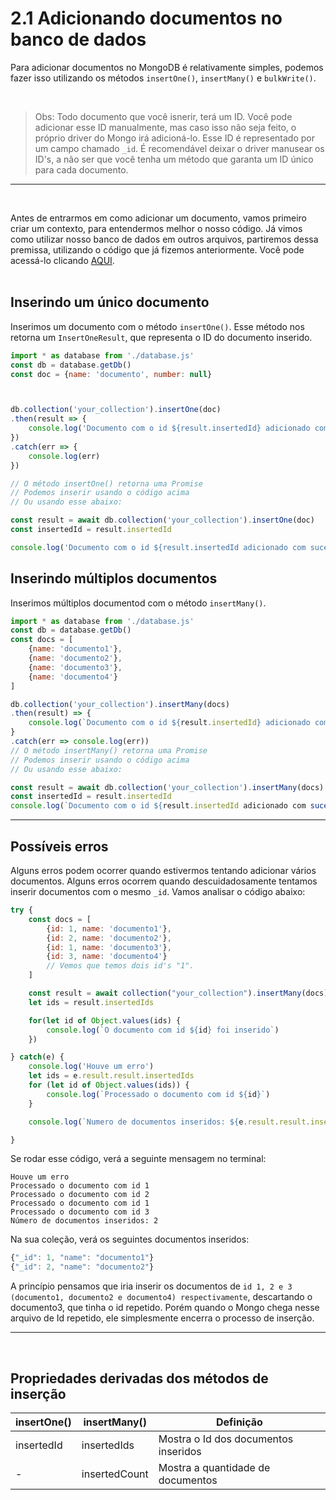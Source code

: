 # 2.1 Adicionando documentos no banco de dados

Para adicionar documentos no MongoDB é relativamente simples, podemos fazer isso utilizando os métodos `insertOne()`, `insertMany()` e `bulkWrite()`.


<br>

> Obs: Todo documento que você isnerir, terá um ID. Você pode adicionar esse ID manualmente, mas caso isso não seja feito, o próprio driver do Mongo irá adicioná-lo. Esse ID é representado por um campo chamado `_id`. É recomendável deixar o driver manusear os ID's, a não ser que você tenha um método que garanta um ID único para cada documento.

***
<br>

Antes de entrarmos em como adicionar um documento, vamos primeiro criar um contexto, para entendermos melhor o nosso código. Já vimos como utilizar nosso banco de dados em outros arquivos, partiremos dessa premissa, utilizando o código que já fizemos anteriormente. Você pode acessá-lo clicando [AQUI](../1%20-%20Conctando%20ao%20Mongo/3%20-%20utilizando-banco-de-dados-em-outros-arquivos.md).
<br><br>
## Inserindo um único documento
Inserimos um documento com o método `insertOne()`. Esse método nos retorna um `InsertOneResult`, que representa o ID do documento inserido.

```javascript
import * as database from './database.js'
const db = database.getDb()
const doc = {name: 'documento', number: null}



db.collection('your_collection').insertOne(doc)
.then(result => {
    console.log('Documento com o id ${result.insertedId} adicionado com sucesso')
})
.catch(err => {
    console.log(err)
})

// O método insertOne() retorna uma Promise
// Podemos inserir usando o código acima
// Ou usando esse abaixo:

const result = await db.collection('your_collection').insertOne(doc)
const insertedId = result.insertedId

console.log('Documento com o id ${result.insertedId adicionado com sucesso')

```

## Inserindo múltiplos documentos
Inserimos múltiplos documentod com o método `insertMany()`.

```javascript
import * as database from './database.js'
const db = database.getDb()
const docs = [
    {name: 'documento1'},
    {name: 'documento2'},
    {name: 'documento3'},
    {name: 'documento4'}
]

db.collection('your_collection').insertMany(docs)
.then(result) => {
    console.log(`Documento com o id ${result.insertedId} adicionado com sucesso`)
}
.catch(err => console.log(err))
// O método insertMany() retorna uma Promise
// Podemos inserir usando o código acima
// Ou usando esse abaixo:

const result = await db.collection('your_collection').insertMany(docs)
const insertedId = result.insertedId
console.log(`Documento com o id ${result.insertedId adicionado com sucesso`)
```

***

## Possíveis erros

Alguns erros podem ocorrer quando estivermos tentando adicionar vários documentos. Alguns erros ocorrem quando descuidadosamente tentamos inserir documentos com o mesmo `_id`. Vamos analisar o código abaixo: 

```javascript
try {
    const docs = [
        {id: 1, name: 'documento1'},
        {id: 2, name: 'documento2'},
        {id: 1, name: 'documento3'},
        {id: 3, name: 'documento4'}
        // Vemos que temos dois id's "1".
    ]

    const result = await collection("your_collection").insertMany(docs)
    let ids = result.insertedIds

    for(let id of Object.values(ids) {
        console.log(`O documento com id ${id} foi inserido`)
    })

} catch(e) {
    console.log('Houve um erro')
    let ids = e.result.result.insertedIds
    for (let id of Object.values(ids)) {
        console.log(`Processado o documento com id ${id}`)
    }

    console.log(`Numero de documentos inseridos: ${e.result.result.insertedCount}`)

}
```

Se rodar esse código, verá a seguinte mensagem no terminal: 

```
Houve um erro
Processado o documento com id 1
Processado o documento com id 2
Processado o documento com id 1
Processado o documento com id 3
Número de documentos inseridos: 2
```

Na sua coleção, verá os seguintes documentos inseridos:

```javascript
{"_id": 1, "name": "documento1"}
{"_id": 2, "name": "documento2"}
```

A princípio pensamos que iria inserir os documentos de `id 1, 2 e 3 (documento1, documento2 e documento4) respectivamente`, descartando o documento3, que tinha o id repetido. Porém quando o Mongo chega nesse arquivo de Id repetido, ele simplesmente encerra o processo de inserção.

***
<br>

## Propriedades derivadas dos métodos de inserção

| insertOne()     | insertMany()    | Definição                                     |        
| -----------     | -----------     | -----------                                   |
| insertedId      | insertedIds     |  Mostra o Id dos documentos inseridos         |
| -               | insertedCount   | Mostra a quantidade de documentos             |
